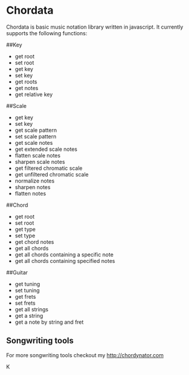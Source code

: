 # Chordata

Chordata is basic music notation library written in javascript. It currently supports the following functions:

##Key
* get root
* set root
* get key
* set key
* get roots
* get notes
* get relative key

##Scale
* get key
* set key
* get scale pattern
* set scale pattern
* get scale notes
* get extended scale notes
* flatten scale notes
* sharpen scale notes
* get filtered chromatic scale
* get unfiltered chromatic scale
* normalize notes
* sharpen notes
* flatten notes

##Chord
* get root
* set root
* get type
* set type
* get chord notes
* get all chords
* get all chords containing a specific note
* get all chords containing specified notes

##Guitar
* get tuning
* set tuning
* get frets
* set frets
* get all strings
* get a string
* get a note by string and fret

## Songwriting tools
For more songwriting tools checkout my http://chordynator.com

K
